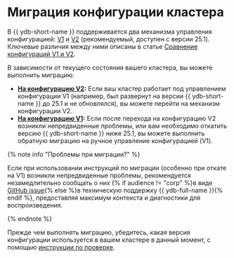 # Миграция конфигурации кластера

В {{ ydb-short-name }} поддерживается два механизма управления конфигурацией: [V1](../configuration-management/configuration-v1/index.md) и [V2](../configuration-management/configuration-v2/config-overview.md) (рекомендуемый, доступен с версии 25.1). Ключевые различия между ними описаны в статье [Сравнение конфигураций V1 и V2](../configuration-management/compare-configs.md).

В зависимости от текущего состояния вашего кластера, вы можете выполнить миграцию:

*   **[На конфигурацию V2](migration-to-v2.md):** Если ваш кластер работает под управлением конфигурации V1 (например, был развернут на версии {{ ydb-short-name }} до 25.1 и не обновлялся), вы можете перейти на механизм конфигурации V2.
*   **[На конфигурацию V1](migration-to-v1.md):** Если после перехода на конфигурацию V2 возникли непредвиденные проблемы, или вам необходимо откатить версию {{ ydb-short-name }} ниже 25.1, вы можете выполнить обратную миграцию на ручное управление конфигурацией (V1).

{% note info "Проблемы при миграции?" %}

Если при использовании инструкций по миграции (особенно при откате на V1) возникли непредвиденные проблемы, рекомендуется незамедлительно сообщать о них {% if audience != "corp" %}в виде [GitHub issue](https://github.com/ydb-platform/ydb/issues/new){% else %}в техническую поддержку {{ ydb-full-name }}{% endif %}, предоставляя максимум контекста и диагностики для воспроизведения.

{% endnote %}

Прежде чем выполнять миграцию, убедитесь, какая версия конфигурации используется в вашем кластере в данный момент, с помощью [инструкции по проверке](../configuration-management/check-config-version.md).
